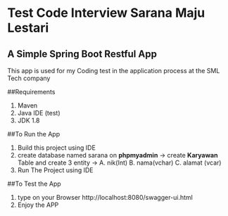 # Test Code Interview Sarana Maju Lestari
## A Simple Spring Boot Restful App 

This app is used for my Coding test in the application process at the SML Tech company

##Requirements
1. Maven
2. Java IDE  (test)
3. JDK 1.8

##To Run the App
1. Build this project using IDE
2. create database named sarana on **phpmyadmin** -> create **Karyawan** Table and create 3 entity -> A. nik(Int) B. nama(vchar) C. alamat (vcar)
3. Run The Project using IDE

##To Test the App
1. type on your Browser http://localhost:8080/swagger-ui.html
2. Enjoy the APP